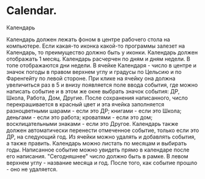 # Calendar.
Календарь

Календарь должен лежать фоном в центре рабочего стола на компьютере. Если какая-то иконка какой-то программы залезет на Календарь, то преимущество должно быть у иконки. 
Календарь должен отображать 1 месяц.  Календарь расчерчен по дням и дням недели. В топе отображаются дни недели. 
В ячейке Календаря - число в центре и значок погоды в правом верхнем углу и градусы по Цельсию и по Фаренгейту по левой стороне.
При клике на ячейку она должна увеличиться раз в 5 и внизу появляется поле ввода события, где можно написать событие и в этом же окне выбрать значок события: ДР, Школа, Работа, Дом, Другие.
После сохранения написанного, число перекрашивается в красный цвет и эта ячейка заполняется разноцветными шарами - если это ДР; книгами - если это Школа; деньгами - если это работа;
кроватями - если это дом; восклицательными знаками - если это Другое.
Календарь также должен автоматически перенести отмеченное событие, только если это ДР, на следующий год.
Из ячейки можно удалять и добавлять события, а также править.
Календарь можно листать по месяцам и выбирать годы.
Написанное событие можно увидеть прямо в календаре после его написания.
"Сегодняшнее" число должно быть в рамке.
В левом верхнем углу - название месяца и год.
После того, как событие прошло - оно не удаляется.
